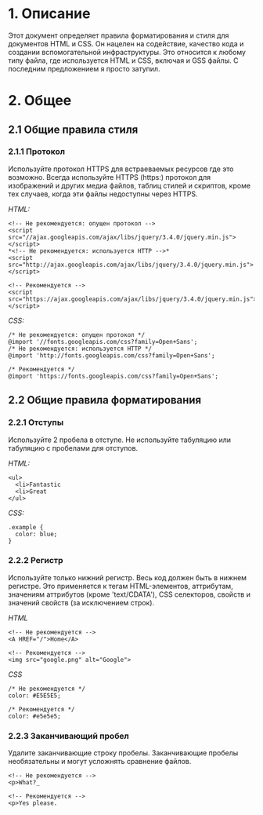# 1. Описание
Этот документ определяет правила форматирования и стиля для документов HTML и CSS. Он нацелен на содействие, качество кода и создании вспомогательной инфраструктуры. Это относится к любому типу файла, где используется HTML и CSS, включая и GSS файлы. С последним предложением я просто затупил.
# 2. Общее
## 2.1 Общие правила стиля
### 2.1.1 Протокол
Используйте протокол HTTPS для встраеваемых ресурсов где это возможно.
Всегда используйте HTTPS (https:) протокол для изображений и других медиа файлов, таблиц стилей и скриптов, кроме тех случаев, когда эти файлы недоступны через HTTPS.

*HTML:*

    <!-- Не рекомендуется: опущен протокол -->
    <script src="//ajax.googleapis.com/ajax/libs/jquery/3.4.0/jquery.min.js"></script>
    *<!-- Не рекомендуется: используется HTTP -->*
    <script src="http://ajax.googleapis.com/ajax/libs/jquery/3.4.0/jquery.min.js"></script>

    <!-- Рекомендуется -->
    <script src="https://ajax.googleapis.com/ajax/libs/jquery/3.4.0/jquery.min.js"></script>
  
*CSS:*
  
    /* Не рекомендуется: опущен протокол */
    @import '//fonts.googleapis.com/css?family=Open+Sans';
    /* Не рекомендуется: используется HTTP */
    @import 'http://fonts.googleapis.com/css?family=Open+Sans';
  
    /* Рекомендуется */
    @import 'https://fonts.googleapis.com/css?family=Open+Sans';

## 2.2 Общие правила форматирования
### 2.2.1 Отступы
Используйте 2 пробела в отступе.
Не используйте табуляцию или табуляцию с пробелами для отступов.

*HTML:*

    <ul>
      <li>Fantastic
      <li>Great
    </ul>
    
*CSS:*

    .example {
      color: blue;
    }

### 2.2.2 Регистр
Используйте только нижний регистр.
Весь код должен быть в нижнем регистре. Это применяется к тегам HTML-элементов, аттрибутам, значениям аттрибутов (кроме 'text/CDATA'), CSS селекторов, свойств и значений свойств (за исключением строк).

*HTML*

    <!-- Не рекомендуется -->
    <A HREF="/">Home</A>

    <!-- Рекомендуется -->
    <img src="google.png" alt="Google">

*CSS*

    /* Не рекомендуется */
    color: #E5E5E5;

    /* Рекомендуется */
    color: #e5e5e5;

### 2.2.3 Заканчивающий пробел
Удалите заканчивающие строку пробелы.
Заканчивающие пробелы необязательны и могут усложнять сравнение файлов.

    <!-- Не рекомендуется -->
    <p>What?_

    <!-- Рекомендуется -->
    <p>Yes please.
